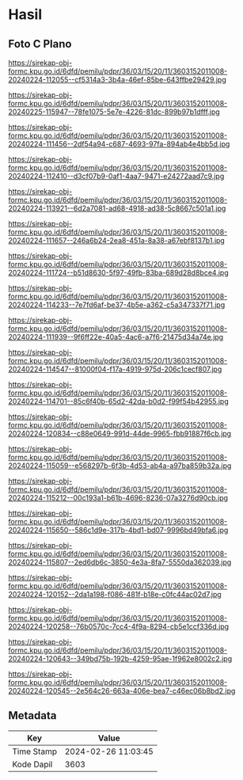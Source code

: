 # Hasil

## Foto C Plano

https://sirekap-obj-formc.kpu.go.id/6dfd/pemilu/pdpr/36/03/15/20/11/3603152011008-20240224-112055--cf5314a3-3b4a-46ef-85be-643ffbe29429.jpg

https://sirekap-obj-formc.kpu.go.id/6dfd/pemilu/pdpr/36/03/15/20/11/3603152011008-20240225-115947--78fe1075-5e7e-4226-81dc-899b97b1dfff.jpg

https://sirekap-obj-formc.kpu.go.id/6dfd/pemilu/pdpr/36/03/15/20/11/3603152011008-20240224-111456--2df54a94-c687-4693-97fa-894ab4e4bb5d.jpg

https://sirekap-obj-formc.kpu.go.id/6dfd/pemilu/pdpr/36/03/15/20/11/3603152011008-20240224-112410--d3cf07b9-0af1-4aa7-9471-e24272aad7c9.jpg

https://sirekap-obj-formc.kpu.go.id/6dfd/pemilu/pdpr/36/03/15/20/11/3603152011008-20240224-113921--6d2a7081-ad68-4918-ad38-5c8667c501a1.jpg

https://sirekap-obj-formc.kpu.go.id/6dfd/pemilu/pdpr/36/03/15/20/11/3603152011008-20240224-111657--246a6b24-2ea8-451a-8a38-a67ebf8137b1.jpg

https://sirekap-obj-formc.kpu.go.id/6dfd/pemilu/pdpr/36/03/15/20/11/3603152011008-20240224-111724--b51d8630-5f97-49fb-83ba-689d28d8bce4.jpg

https://sirekap-obj-formc.kpu.go.id/6dfd/pemilu/pdpr/36/03/15/20/11/3603152011008-20240224-114233--7e7fd6af-be37-4b5e-a362-c5a347337f71.jpg

https://sirekap-obj-formc.kpu.go.id/6dfd/pemilu/pdpr/36/03/15/20/11/3603152011008-20240224-111939--9f6ff22e-40a5-4ac6-a7f6-21475d34a74e.jpg

https://sirekap-obj-formc.kpu.go.id/6dfd/pemilu/pdpr/36/03/15/20/11/3603152011008-20240224-114547--81000f04-f17a-4919-975d-206c1cecf807.jpg

https://sirekap-obj-formc.kpu.go.id/6dfd/pemilu/pdpr/36/03/15/20/11/3603152011008-20240224-114701--85c6f40b-65d2-42da-b0d2-f99f54b42955.jpg

https://sirekap-obj-formc.kpu.go.id/6dfd/pemilu/pdpr/36/03/15/20/11/3603152011008-20240224-120834--c88e0649-991d-44de-9965-fbb91887f6cb.jpg

https://sirekap-obj-formc.kpu.go.id/6dfd/pemilu/pdpr/36/03/15/20/11/3603152011008-20240224-115059--e568297b-6f3b-4d53-ab4a-a97ba859b32a.jpg

https://sirekap-obj-formc.kpu.go.id/6dfd/pemilu/pdpr/36/03/15/20/11/3603152011008-20240224-115212--00c193a1-b61b-4696-8236-07a3276d90cb.jpg

https://sirekap-obj-formc.kpu.go.id/6dfd/pemilu/pdpr/36/03/15/20/11/3603152011008-20240224-115650--586c1d9e-317b-4bd1-bd07-9996bd49bfa6.jpg

https://sirekap-obj-formc.kpu.go.id/6dfd/pemilu/pdpr/36/03/15/20/11/3603152011008-20240224-115807--2ed6db6c-3850-4e3a-8fa7-5550da362039.jpg

https://sirekap-obj-formc.kpu.go.id/6dfd/pemilu/pdpr/36/03/15/20/11/3603152011008-20240224-120152--2da1a198-f086-481f-b18e-c0fc44ac02d7.jpg

https://sirekap-obj-formc.kpu.go.id/6dfd/pemilu/pdpr/36/03/15/20/11/3603152011008-20240224-120258--76b0570c-7cc4-4f9a-8294-cb5e1ccf336d.jpg

https://sirekap-obj-formc.kpu.go.id/6dfd/pemilu/pdpr/36/03/15/20/11/3603152011008-20240224-120643--349bd75b-192b-4259-95ae-1f962e8002c2.jpg

https://sirekap-obj-formc.kpu.go.id/6dfd/pemilu/pdpr/36/03/15/20/11/3603152011008-20240224-120545--2e564c26-663a-406e-bea7-c46ec06b8bd2.jpg


## Metadata

| Key        | Value               |
| ---------- | ------------------- |
| Time Stamp | 2024-02-26 11:03:45 |
| Kode Dapil | 3603                |



